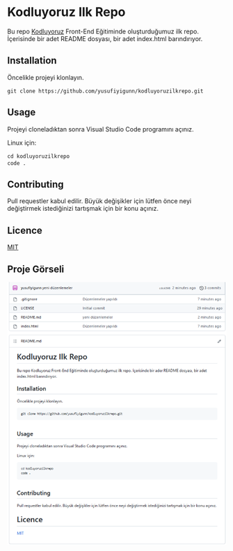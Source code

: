 # Kodluyoruz Ilk Repo
Bu repo [Kodluyoruz]([kodluyoruz.org](https://www.kodluyoruz.org/)) Front-End Eğitiminde oluşturduğumuz ilk repo. İçerisinde bir adet README dosyası, bir adet index.html barındırıyor.

## Installation
Öncelikle projeyi klonlayın.

```
git clone https://github.com/yusufiyigunn/kodluyoruzilkrepo.git
```

## Usage 
Projeyi cloneladıktan sonra Visual Studio Code programını açınız.

Linux için:

```
cd kodluyoruzilkrepo
code .
```

## Contributing
Pull requestler kabul edilir. Büyük değişikler için lütfen önce neyi değiştirmek istediğinizi tartışmak için bir konu açınız.

## Licence
[MIT](LICENSE)

## Proje Görseli

![Proje Görseli](img/ProjeSS.PNG)
